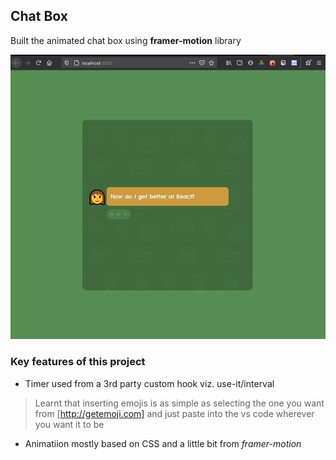 ## Chat Box

Built the animated chat box using **framer-motion** library

![Alt Text](https://github.com/venky4c/animated-chat/blob/master/dist/src/AnimatedChat.gif)


### Key features of this project

- Timer used from a 3rd party custom hook viz. use-it/interval

> Learnt that inserting emojis is as simple as selecting the one you want from [http://getemoji.com] and just paste into the vs code wherever you want it to be

- Animatiion mostly based on CSS and a little bit from *framer-motion*
